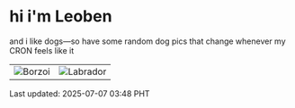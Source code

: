 # hi i'm Leoben

and i like dogs—so have some random dog pics that change whenever my CRON feels like it

|  |  |
|--------|----------|
| ![Borzoi](https://random-dog-vercel.vercel.app/api/random-borzoi?v=1751831305) | ![Labrador](https://random-dog-vercel.vercel.app/api/random-labrador?v=1751831305) |

Last updated: 2025-07-07 03:48 PHT
